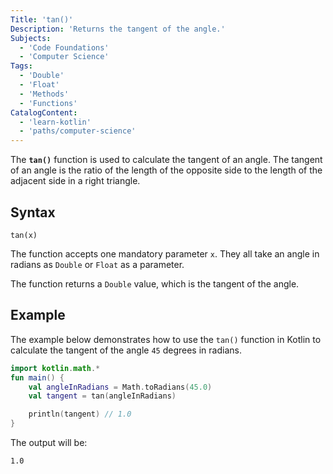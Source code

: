 ```yaml
---
Title: 'tan()'
Description: 'Returns the tangent of the angle.'
Subjects:
  - 'Code Foundations'
  - 'Computer Science'
Tags:
  - 'Double'
  - 'Float'
  - 'Methods'
  - 'Functions'
CatalogContent:
  - 'learn-kotlin'
  - 'paths/computer-science'
---
```


The **`tan()`** function is used to calculate the tangent of an angle. The tangent of an angle is the ratio of the length of the opposite side to the length of the adjacent side in a right triangle.

## Syntax

```pseudo
tan(x)
```

The function accepts one mandatory parameter `x`. They all take an angle in radians as `Double` or `Float` as a parameter.

The function returns a `Double` value, which is the tangent of the angle.

## Example

The example below demonstrates how to use the `tan()` function in Kotlin to calculate the tangent of the angle `45` degrees in radians.


```kotlin
import kotlin.math.*
fun main() {
    val angleInRadians = Math.toRadians(45.0)
    val tangent = tan(angleInRadians)

    println(tangent) // 1.0
}
```

The output will be:

```shell
1.0
```
